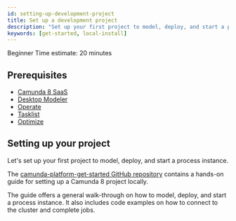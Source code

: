 ```yaml
---
id: setting-up-development-project
title: Set up a development project
description: "Set up your first project to model, deploy, and start a process instance."
keywords: [get-started, local-install]
---
```


<span class="badge badge--beginner">Beginner</span>
<span class="badge badge--medium">Time estimate: 20 minutes</span>

## Prerequisites

- [Camunda 8 SaaS](https://camunda.io)
- [Desktop Modeler](https://camunda.com/download/modeler/)
- [Operate](/self-managed/components/orchestration-cluster/operate/install-and-start.md)
- [Tasklist](/self-managed/components/tasklist/install-and-start.md)
- [Optimize](/components/optimize/what-is-optimize.md)

## Setting up your project

Let's set up your first project to model, deploy, and start a process instance.

The [camunda-platform-get-started GitHub repository](https://github.com/camunda/camunda-platform-get-started)
contains a hands-on guide for setting up a Camunda 8 project locally.

The guide offers a general walk-through on how to model, deploy, and start a
process instance. It also includes code examples on how to connect to the
cluster and complete jobs.
